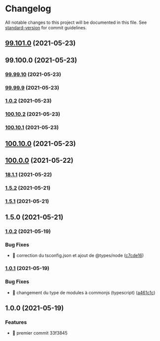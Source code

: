 # Changelog

All notable changes to this project will be documented in this file. See [standard-version](https://github.com/conventional-changelog/standard-version) for commit guidelines.

## [99.101.0](https://github.com/Robot-Grimpeur/robot-grimpeur.github.io/compare/v99.100.0...v99.101.0) (2021-05-23)

## 99.100.0 (2021-05-23)

### [99.99.10](https://github.com/Robot-Grimpeur/dev-os/compare/v99.99.9...v99.99.10) (2021-05-23)

### [99.99.9](https://github.com/Robot-Grimpeur/dev-os/compare/v1.0.2...v99.99.9) (2021-05-23)

### [1.0.2](https://github.com/Robot-Grimpeur/dev-os/compare/v100.10.2...v1.0.2) (2021-05-23)

### [100.10.2](https://github.com/Robot-Grimpeur/dev-os/compare/v100.10.1...v100.10.2) (2021-05-23)

### [100.10.1](https://github.com/Robot-Grimpeur/dev-os/compare/v100.10.0...v100.10.1) (2021-05-23)

## [100.10.0](https://github.com/Robot-Grimpeur/dev-os/compare/v100.0.0...v100.10.0) (2021-05-23)

## [100.0.0](https://github.com/Robot-Grimpeur/dev-os/compare/v18.1.1...v100.0.0) (2021-05-22)

### [18.1.1](https://github.com/Robot-Grimpeur/dev-os/compare/v1.5.2...v18.1.1) (2021-05-22)

### [1.5.2](https://github.com/Robot-Grimpeur/dev-os/compare/v1.5.1...v1.5.2) (2021-05-21)

### [1.5.1](https://github.com/Robot-Grimpeur/dev-os/compare/v1.5.0...v1.5.1) (2021-05-21)

## 1.5.0 (2021-05-21)

### [1.0.2](https://github.com/Robot-Grimpeur/node-typescript-boilerplate/compare/v1.0.1...v1.0.2) (2021-05-19)


### Bug Fixes

* :bug: correction du tsconfig.json et ajout de @types/node ([c7cde16](https://github.com/Robot-Grimpeur/node-typescript-boilerplate/commit/c7cde1645c41ed41ff3c14e221321ca84c0f66d5))

### [1.0.1](https://github.com/Robot-Grimpeur/node-typescript-boilerplate/compare/v1.0.0...v1.0.1) (2021-05-19)


### Bug Fixes

* :bug: changement du type de modules à commonjs (typescript) ([a461c1c](https://github.com/Robot-Grimpeur/node-typescript-boilerplate/commit/a461c1cd5080d5b76e1af92307a1688e06890b73))

## 1.0.0 (2021-05-19)


### Features

* :tada: premier commit 33f3845
